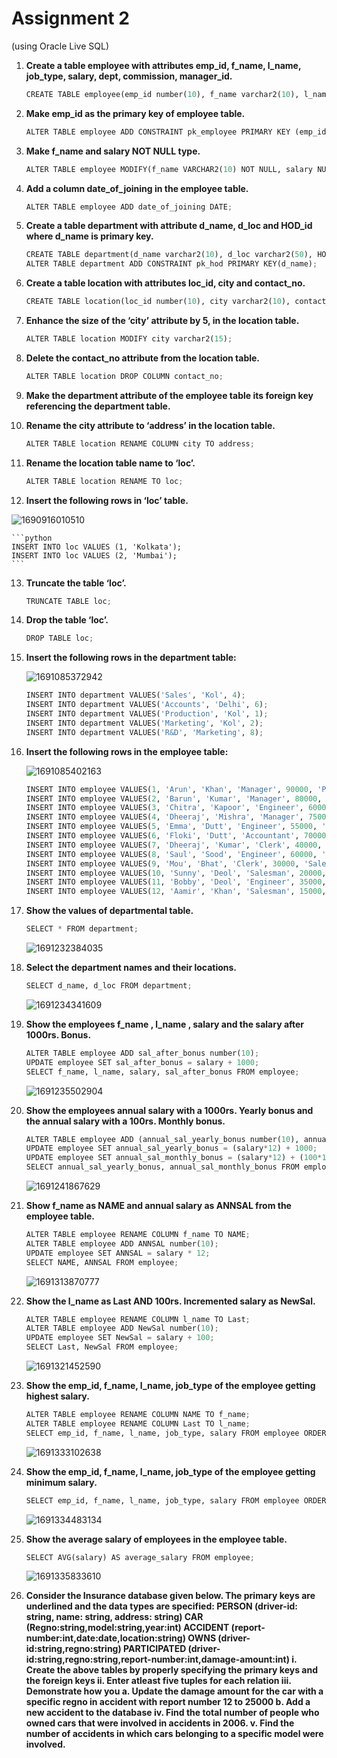 # Assignment 2

(using Oracle Live SQL)

1. **Create a table employee with attributes emp_id, f_name, l_name, job_type, salary, dept, commission, manager_id.**

   ```python
   CREATE TABLE employee(emp_id number(10), f_name varchar2(10), l_name varchar2(10), job_type varchar2(10), salary number(10), dept varchar2(10), commission number(10), manager_id varchar2(10), DOJ DATE);
   ```
2. **Make emp_id as the primary key of employee table.**

   ```python
   ALTER TABLE employee ADD CONSTRAINT pk_employee PRIMARY KEY (emp_id);
   ```
3. **Make f_name and salary NOT NULL type.**

   ```python
   ALTER TABLE employee MODIFY(f_name VARCHAR2(10) NOT NULL, salary NUMBER(10) NOT NULL);
   ```
4. **Add a column date_of_joining in the employee table.**

   ```python
   ALTER TABLE employee ADD date_of_joining DATE;
   ```
5. **Create a table department with attribute d_name, d_loc and HOD_id where d_name is primary key.**

   ```python
   CREATE TABLE department(d_name varchar2(10), d_loc varchar2(50), HOD_id number(10));
   ALTER TABLE department ADD CONSTRAINT pk_hod PRIMARY KEY(d_name);
   ```
6. **Create a table location with attributes loc_id, city and contact_no.**

   ```python
   CREATE TABLE location(loc_id number(10), city varchar2(10), contact_no number(10));
   ```
7. **Enhance the size of the ‘city’ attribute by 5, in the location table.**

   ```python
   ALTER TABLE location MODIFY city varchar2(15);
   ```
8. **Delete the contact_no attribute from the location table.**

   ```python
   ALTER TABLE location DROP COLUMN contact_no;
   ```
9. **Make the department attribute of the employee table its foreign key referencing the department table.**
10. **Rename the city attribute to ‘address’ in the location table.**

    ```python
    ALTER TABLE location RENAME COLUMN city TO address;
    ```
11. **Rename the location table name to ‘loc’.**

    ```python
    ALTER TABLE location RENAME TO loc;
    ```
12. **Insert the following rows in ‘loc’ table.**

   ![1690916010510](https://github.com/GodPhoenix2003/SEM-5/assets/100948753/441bb071-3b40-4ad3-ad94-3744ad25d6e2)
 

    ```python
    INSERT INTO loc VALUES (1, 'Kolkata');
    INSERT INTO loc VALUES (2, 'Mumbai');
    ```
13. **Truncate the table ‘loc’.**

    ```python
    TRUNCATE TABLE loc;
    ```
14. **Drop the table ‘loc’.**

    ```python
    DROP TABLE loc;
    ```
15. **Insert the following rows in the department table:**

    ![1691085372942](https://github.com/GodPhoenix2003/SEM-5/assets/100948753/e8444227-57e4-49b0-88ec-9f797e96b3bc)


    ```python
    INSERT INTO department VALUES('Sales', 'Kol', 4);
    INSERT INTO department VALUES('Accounts', 'Delhi', 6);
    INSERT INTO department VALUES('Production', 'Kol', 1);
    INSERT INTO department VALUES('Marketing', 'Kol', 2);
    INSERT INTO department VALUES('R&D', 'Marketing', 8);
    ```
16. **Insert the following rows in the employee table:**

    ![1691085402163](https://github.com/GodPhoenix2003/SEM-5/assets/100948753/879bab82-6693-467b-ac25-b980c9f3f191)


    ```python
    INSERT INTO employee VALUES(1, 'Arun', 'Khan', 'Manager', 90000, 'Production', NULL, NULL, to_date('04-01-1998', 'dd-mm-yyyy'));
    INSERT INTO employee VALUES(2, 'Barun', 'Kumar', 'Manager', 80000, 'Marketing', NULL, NULL, to_date('09-02-1998', 'dd-mm-yyyy'));
    INSERT INTO employee VALUES(3, 'Chitra', 'Kapoor', 'Engineer', 60000, 'Production', NULL, 1, to_date('08-01-1998', 'dd-mm-yyyy'));
    INSERT INTO employee VALUES(4, 'Dheeraj', 'Mishra', 'Manager', 75000, 'Sales', NULL, 4, to_date('27-12-2001', 'dd-mm-yyyy'));
    INSERT INTO employee VALUES(5, 'Emma', 'Dutt', 'Engineer', 55000, 'Production', NULL, 1, to_date('20-03-2002', 'dd-mm-yyyy'));
    INSERT INTO employee VALUES(6, 'Floki', 'Dutt', 'Accountant', 70000, 'Accounts', NULL, NULL, to_date('16-07-2000', 'dd-mm-yyyy'));
    INSERT INTO employee VALUES(7, 'Dheeraj', 'Kumar', 'Clerk', 40000, 'Accounts', NULL, 6, to_date('01-07-2016', 'dd-mm-yyyy'));
    INSERT INTO employee VALUES(8, 'Saul', 'Sood', 'Engineer', 60000, 'R&D', NULL, NULL, to_date('06-09-2014', 'dd-mm-yyyy'));
    INSERT INTO employee VALUES(9, 'Mou', 'Bhat', 'Clerk', 30000, 'Sales', NULL, 4, to_date('08-03-2018', 'dd-mm-yyyy'));
    INSERT INTO employee VALUES(10, 'Sunny', 'Deol', 'Salesman', 20000, 'Marketing', 10000, 2, to_date('31-03-2001', 'dd-mm-yyyy'));
    INSERT INTO employee VALUES(11, 'Bobby', 'Deol', 'Engineer', 35000, 'R&D', NULL, 8, to_date('17-10-2017', 'dd-mm-yyyy'));
    INSERT INTO employee VALUES(12, 'Aamir', 'Khan', 'Salesman', 15000, 'Marketing', 5000, 2, to_date('11-01-2013', 'dd-mm-yyyy'));
    ```
16. **Show the values of departmental table.**

    ```python
    SELECT * FROM department;
    ```
    ![1691232384035](https://github.com/GodPhoenix2003/SEM-5/assets/100948753/be105135-17d9-49e3-ba64-31330f295069)

17. **Select the department names and their locations.**

    ```python
    SELECT d_name, d_loc FROM department;
    ```
    ![1691234341609](https://github.com/GodPhoenix2003/SEM-5/assets/100948753/c5cd89ba-2f0b-4d1b-8dc1-95779dbf4229)

18. **Show the employees f_name , l_name , salary and the salary after 1000rs. Bonus.**

    ```python
    ALTER TABLE employee ADD sal_after_bonus number(10);
    UPDATE employee SET sal_after_bonus = salary + 1000;
    SELECT f_name, l_name, salary, sal_after_bonus FROM employee;
    ```
    ![1691235502904](https://github.com/GodPhoenix2003/SEM-5/assets/100948753/aeb6c433-9bfc-4d8e-aa16-4a33be2b0e07)

19. **Show the employees annual salary with a 1000rs. Yearly bonus and the annual salary with a 100rs. Monthly bonus.**

    ```python
    ALTER TABLE employee ADD (annual_sal_yearly_bonus number(10), annual_sal_monthly_bonus number(10));
    UPDATE employee SET annual_sal_yearly_bonus = (salary*12) + 1000;
    UPDATE employee SET annual_sal_monthly_bonus = (salary*12) + (100*12);
    SELECT annual_sal_yearly_bonus, annual_sal_monthly_bonus FROM employee;
    ```
    ![1691241867629](https://github.com/GodPhoenix2003/SEM-5/assets/100948753/a42c9ff3-67ad-4680-a64b-b8570e4aea9b)

20. **Show f_name as NAME and annual salary as ANNSAL from the employee table.**

    ```python
    ALTER TABLE employee RENAME COLUMN f_name TO NAME;
    ALTER TABLE employee ADD ANNSAL number(10);
    UPDATE employee SET ANNSAL = salary * 12;
    SELECT NAME, ANNSAL FROM employee;
    ```
    ![1691313870777](https://github.com/GodPhoenix2003/SEM-5/assets/100948753/bb623f5c-892f-4711-bf39-b06534589df8)

21. **Show the l_name as Last AND 100rs. Incremented salary as NewSal.**

    ```python
    ALTER TABLE employee RENAME COLUMN l_name TO Last;
    ALTER TABLE employee ADD NewSal number(10);
    UPDATE employee SET NewSal = salary + 100;
    SELECT Last, NewSal FROM employee;
    ```
    ![1691321452590](https://github.com/GodPhoenix2003/SEM-5/assets/100948753/3f1bb515-02cd-40aa-87c9-ffb1750c851d)

22. **Show the emp_id, f_name, l_name, job_type of the employee getting highest salary.**

    ```python
    ALTER TABLE employee RENAME COLUMN NAME TO f_name;
    ALTER TABLE employee RENAME COLUMN Last TO l_name;
    SELECT emp_id, f_name, l_name, job_type, salary FROM employee ORDER BY salary DESC FETCH FIRST 1 ROW ONLY;
    ```
    ![1691333102638](https://github.com/GodPhoenix2003/SEM-5/assets/100948753/884ae992-5a9e-48ce-bafb-e84449c5d592)

23. **Show the emp_id, f_name, l_name, job_type of the employee getting minimum salary.**

    ```python
    SELECT emp_id, f_name, l_name, job_type, salary FROM employee ORDER BY salary FETCH FIRST 1 ROW ONLY;
    ```
    ![1691334483134](https://github.com/GodPhoenix2003/SEM-5/assets/100948753/89f76d9e-7b92-4fcf-ab3f-61a506840453)

24. **Show the average salary of employees in the employee table.**

    ```python
    SELECT AVG(salary) AS average_salary FROM employee;
    ```
    ![1691335833610](https://github.com/GodPhoenix2003/SEM-5/assets/100948753/d0b993cd-bf35-4a53-b2d1-68ecf0ae54cc)

25. **Consider the Insurance database given below. The primary keys are underlined and the data types are specified:
    PERSON (driver-id: string, name: string, address: string) CAR (Regno:string,model:string,year:int)
    ACCIDENT (report-number:int,date:date,location:string) OWNS (driver-id:string,regno:string)
    PARTICIPATED (driver-id:string,regno:string,report-number:int,damage-amount:int)
    i. Create the above tables by properly specifying the primary keys and the foreign keys
    ii. Enter atleast five tuples for each relation
    iii. Demonstrate how you a. Update the damage amount for the car with a specific regno in accident with report number 12 to 25000 b. Add a new accident to the database
    iv. Find the total number of people who owned cars that were involved in accidents in 2006.
    v. Find the number of accidents in which cars belonging to a specific model were involved.**
